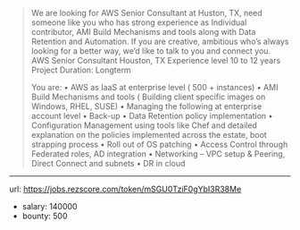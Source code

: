 >We are looking for AWS Senior Consultant at Huston, TX, need someone like you who has strong experience as Individual contributor, AMI Build Mechanisms and tools along with Data Retention and Automation. If you are creative, ambitious who’s always looking for a better way, we’d like to talk to you and connect you.  
>AWS Senior Consultant
>Houston, TX 
>Experience level 10 to 12 years
>Project Duration: Longterm
>
>You are:
>•	AWS as IaaS at enterprise level ( 500 + instances)
>•	AMI Build Mechanisms and tools ( Building client specific images on Windows, RHEL, SUSE)
>•	Managing the following at enterprise account level
>•		Back-up
>•		Data Retention policy implementation
>•		Configuration Management using tools like Chef and detailed explanation on the policies implemented across the estate, boot strapping process
>•		Roll out of OS patching
>•		Access Control through Federated roles, AD integration
>•		Networking – VPC setup & Peering, Direct Connect and subnets 
>•	DR in cloud 
------
url: https://jobs.rezscore.com/token/mSGU0TziF0gYbI3R38Me
- salary: 140000
- bounty: 500
